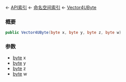 ← [API索引](Api-Index) ← [命名空间索引](Namespace-Index) ← [Vector4UByte](VRageMath.Vector4UByte)

### 概要

```csharp
public Vector4UByte(byte x, byte y, byte z, byte w)
```

### 参数

* [byte](https://docs.microsoft.com/en-us/dotnet/api/System.Byte?view=netframework-4.6) x
* [byte](https://docs.microsoft.com/en-us/dotnet/api/System.Byte?view=netframework-4.6) y
* [byte](https://docs.microsoft.com/en-us/dotnet/api/System.Byte?view=netframework-4.6) z
* [byte](https://docs.microsoft.com/en-us/dotnet/api/System.Byte?view=netframework-4.6) w
